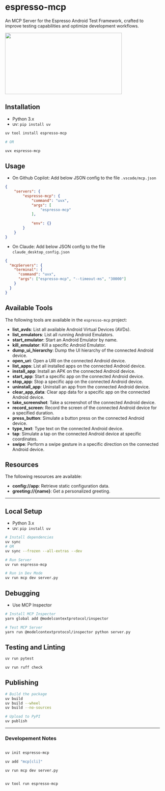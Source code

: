 # espresso-mcp

An MCP Server for the Espresso Android Test Framework, crafted to improve testing capabilities and optimize development workflows.

<a href="https://glama.ai/mcp/servers/@vs4vijay/espresso-mcp">
  <img width="380" height="200" src="https://glama.ai/mcp/servers/@vs4vijay/espresso-mcp/badge" />
</a>

## Installation

- Python 3.x
- uv: `pip install uv`

```bash
uv tool install espresso-mcp

# OR

uvx espresso-mcp
```

## Usage

- On Github Copilot: Add below JSON config to the file `.vscode/mcp.json`

```json
{
    "servers": {
        "espresso-mcp": {
            "command": "uvx",
            "args": [
                "espresso-mcp"
            ],
            
            "env": {}
        }
    }
}
```

- On Claude: Add below JSON config to the file `claude_desktop_config.json`

```json
{
  "mcpServers": {
    "terminal": {
      "command": "uvx",
      "args": ["espresso-mcp", "--timeout-ms", "30000"]
    }
  }
}
```

## Available Tools

The following tools are available in the `espresso-mcp` project:

- **list_avds**: List all available Android Virtual Devices (AVDs).
- **list_emulators**: List all running Android Emulators.
- **start_emulator**: Start an Android Emulator by name.
- **kill_emulator**: Kill a specific Android Emulator.
- **dump_ui_hierarchy**: Dump the UI hierarchy of the connected Android device.
- **open_uri**: Open a URI on the connected Android device.
- **list_apps**: List all installed apps on the connected Android device.
- **install_app**: Install an APK on the connected Android device.
- **start_app**: Start a specific app on the connected Android device.
- **stop_app**: Stop a specific app on the connected Android device.
- **uninstall_app**: Uninstall an app from the connected Android device.
- **clear_app_data**: Clear app data for a specific app on the connected Android device.
- **take_screenshot**: Take a screenshot of the connected Android device.
- **record_screen**: Record the screen of the connected Android device for a specified duration.
- **press_button**: Simulate a button press on the connected Android device.
- **type_text**: Type text on the connected Android device.
- **tap**: Simulate a tap on the connected Android device at specific coordinates.
- **swipe**: Perform a swipe gesture in a specific direction on the connected Android device.

## Resources

The following resources are available:

- **config://app**: Retrieve static configuration data.
- **greeting://{name}**: Get a personalized greeting.

---

## Local Setup

- Python 3.x
- uv: `pip install uv`

```bash
# Install dependencies
uv sync
# OR
uv sync --frozen --all-extras --dev

# Run Server
uv run espresso-mcp

# Run in Dev Mode
uv run mcp dev server.py
```

## Debugging

- Use MCP Inspector

```bash
# Install MCP Inspector
yarn global add @modelcontextprotocol/inspector

# Test MCP Server
yarn run @modelcontextprotocol/inspector python server.py
```

## Testing and Linting

```bash
uv run pytest

uv run ruff check
```

## Publishing

```bash
# Build the package
uv build
uv build --wheel
uv build --no-sources

# Upload to PyPI
uv publish
```

---

### Developement Notes

```bash

uv init espresso-mcp

uv add "mcp[cli]"

uv run mcp dev server.py


uv tool run espresso-mcp

```
